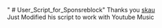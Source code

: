 " # User_Script_for_Sponsreblock" 
Thanks you [skau](https://greasyfork.org/en/scripts/453320-simple-sponsor-skipper)<br>
Just Modified his script to work with Youtube Music
